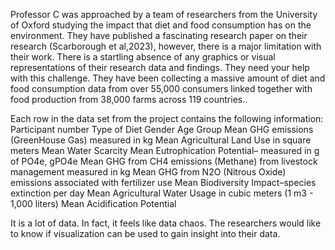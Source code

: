 Professor C was approached by a team of researchers from the University of Oxford studying the impact that diet and food consumption has on the environment.  They have published a fascinating research paper on their research (Scarborough et al,2023), however, there is a major limitation with their work.  There is a startling absence of any graphics or visual representations of their research data and findings.  They need your help with this challenge. They have been collecting a massive amount of diet and food consumption data from over 55,000 consumers linked together with food production from 38,000 farms across 119 countries.. 

Each row in the data set from the project contains the following information:
Participant number
Type of Diet
Gender
Age Group
Mean GHG emissions (GreenHouse Gas) measured in kg
Mean Agricultural Land Use in square meters
Mean Water Scarcity
Mean Eutrophication Potential– measured in g of PO4e, gPO4e
Mean GHG from CH4 emissions (Methane) from livestock management measured in kg
Mean GHG from N2O (Nitrous Oxide) emissions associated with fertilizer use
Mean Biodiversity Impact–species extinction per day
Mean Agricultural Water Usage in cubic meters (1 m3 - 1,000 liters)
Mean Acidification Potential

It is a lot of data. In fact, it feels like data chaos.  The researchers would like to know if visualization can be used to gain insight into their data.

